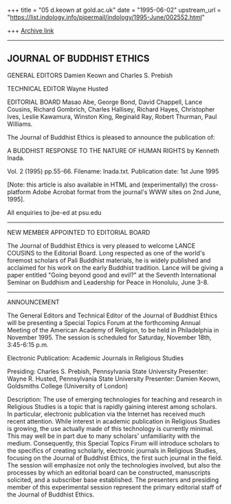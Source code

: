 +++
title = "05 d.keown at gold.ac.uk"
date = "1995-06-02"
upstream_url = "https://list.indology.info/pipermail/indology/1995-June/002552.html"

+++
[Archive link](https://list.indology.info/pipermail/indology/1995-June/002552.html)

----------------------------------------------
JOURNAL OF BUDDHIST ETHICS
-----------------------------------------------

GENERAL EDITORS
Damien Keown and Charles S. Prebish

TECHNICAL EDITOR
Wayne Husted

EDITORIAL BOARD
Masao Abe, George Bond, David Chappell, Lance Cousins, Richard
Gombrich, Charles Hallisey, Richard Hayes, Christopher Ives, Leslie
Kawamura, Winston King, Reginald Ray, Robert Thurman, Paul
Williams.

The Journal of Buddhist Ethics is pleased to announce the
publication of:

A BUDDHIST RESPONSE TO THE NATURE OF HUMAN RIGHTS by Kenneth Inada.

Vol. 2 (1995) pp.55-66. Filename: Inada.txt. Publication date: 1st June 1995

[Note: this article is also available in HTML and (experimentally) the
cross-platform Adobe Acrobat format from the journal's WWW sites on 2nd
June, 1995].

All enquiries to jbe-ed at psu.edu

----------------------------------------------

NEW MEMBER APPOINTED TO EDITORIAL BOARD

The Journal of Buddhist Ethics is very pleased to welcome LANCE COUSINS to
the Editorial Board. Long respected as one of the world's foremost scholars
of Pali Buddhist materials, he is widely published and acclaimed for his
work on the early Buddhist tradition. Lance will be giving a paper entitled
"Going beyond good and evil?" at the Seventh International Seminar on
Buddhism and Leadership for Peace in Honolulu, June 3-8.

----------------------------------------------

ANNOUNCEMENT

The General Editors and Technical Editor of the Journal of Buddhist
Ethics will be presenting a Special Topics Forum at the forthcoming
Annual Meeting of the American Academy of Religion, to be held in
Philadelphia in November 1995. The session is scheduled for
Saturday, November 18th, 3:45-6:15 p.m.

Electronic Publication: Academic Journals in Religious Studies

Presiding: Charles S. Prebish, Pennsylvania State University
Presenter: Wayne R. Husted, Pennsylvania State University
Presenter: Damien Keown, Goldsmiths College (University of London)

Description: The use of emerging technologies for teaching and
research in Religious Studies is a topic that is rapidly gaining
interest among scholars. In particular, electronic publication via
the Internet has received much recent attention. While interest in
academic publication in Religious Studies is growing, the use
actually made of this technology is currently minimal. This may
well be in part due to many scholars' unfamiliarity with the
medium. Consequently, this Special Topics Firum will introduce
scholars to the specifics of creating scholarly, electronic
journals in Religious Studies, focusing on the Journal of Buddhist
Ethics, the first such journal in the field. The session will
emphasize not only the technologies involved, but also the
processes by which an editorial board can be constructed,
manuscripts solicited, and a subscriber base established. The
presenters and presiding member of this experimental session
represent the primary editorial staff of the Journal of Buddhist
Ethics.








